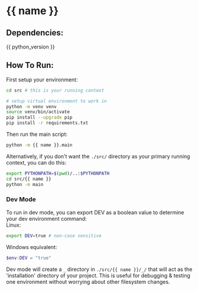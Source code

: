 # {{ name }}

## Dependencies:
{{ python_version }}

## How To Run:
First setup your environment:
```bash
cd src # this is your running context

# setup virtual environment to work in
python -m venv venv
source venv/bin/activate
pip install --upgrade pip
pip install -r requirements.txt
```

Then run the main script:
```bash
python -m {{ name }}.main
```

Alternatively, if you don't want the `./src/` directory as your primary running context, you can do this:
```bash
export PYTHONPATH=$(pwd)/..:$PYTHONPATH
cd src/{{ name }}
python -m main
```


### Dev Mode
To run in dev mode, you can export DEV as a boolean value to determine your dev environment command: \
Linux:
```bash
export DEV=true # non-case sensitive
```

Windows equivalent:
```powershell
$env:DEV = "true"
```

Dev mode will create a `_` directory in `./src/{{ name }}/_/` that will act as the 'installation' directory of your project.
This is useful for debugging & testing one environment without worrying about other filesystem changes.